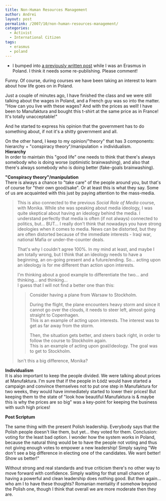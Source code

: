 ```yaml
---
title: Non-Human Resources Management
author: Andrei
layout: post
permalink: /2007/10/non-human-resources-management/
categories:
  - Activist
  - International Citizen
tags:
  - erasmus
  - poland
---
```

* I bumped into [a previously written post][1] while I was an Erasmus in Poland. I think it needs some re-publishing. Please comment! 

Funny. Of course, during courses we have been taking an interest to learn about how life goes on in Poland. 

Just a couple of minutes ago, I have finished the class and we were still talking about the wages in Poland, and a French guy was so into the matter. "How can you live with these wages? And with the prices as well! I have been to Manufaktura and bought this t-shirt at the same price as in France! It's totally unacceptable!" 

And he started to express his opinion that the government has to do something about, if not it's a shitty government and all. 

On the other hand, I keep to my opinion/"theory" that has 3 components: hierarchy + "conspiracy theory"/manipulation + individualism.  
**Hierarchy**  
In order to maintain this "good life" one needs to think that there's always somebody who is doing worse (optimistic brainwashing), and also that there's always somebody who is doing better (fake-goals brainwashing).



**"Conspiracy theory"/manipulation**  
There is always a chance to "take care" of the people around you, but that's of course for "their own good/sake". Or at least this is what they say. Some of us are acquainted with this just by paying attention to the mass-media.  
> This is also connected to the previous *Social Role of Media* course, with Monika. While she was speaking about media ideology, I was quite skeptical about having an ideology behind the media. I understand perfectly that media is often (if not always) connected to politics, but… BUT… I really don't think that nowadays you have strong ideologies when it comes to media. News can be distorted, but they are often distorted because of the immediate interests - Iraqi war, national Mafia or under-the-counter deals. 
> 
> That's why I couldn't agree 100%. In my mind at least, and maybe I am totally wrong, but I think that an ideology needs to have a beginning, an on-going present and a future/ending. So… acting upon an ideology is for me different than action upon interests. 
> 
> I'm thinking about a good example to differentiate the two… and thinking… and thinking…  
> I guess that I will not find a better one than this:  
> > Consider having a plane from Warsaw to Stockholm. 
> > 
> > During the flight, the plane encounters heavy storm and since it cannot go over the clouds, it needs to steer left, almost going straight to Copenhagen.  
> > This is an example of acting upon interests. The interest was to get as far away from the storm. 
> > 
> > Then, the situation gets better, and steers back right, in order to follow the course to Stockholm again.  
> > This is an example of acting upon goal/ideology. The goal was to get to Stockholm.
> 
> Isn't this a big difference, Monika?</blockquote> 
> 
> **Individualism**  
> It is also important to keep the people divided. We were talking about prices at Manufaktura. I'm sure that if the people in Łódź would have started a campaign and convince themselves not to put one step in Manufaktura for two weeks, they would have immediately started to lower their prices! But keeping them to the state of "look how beautiful Manufaktura is & maybe this is why the prices are so big" was a key-point for keeping the business with such high prices! 
> 
> **Post Scriptum** 
> 
> The same thing with the present Polish leadership. Everybody says that the Polish people doesn't like them, but yet… they voted for them. Conclusion: voting for the least bad option. I wonder how the system works in Poland, because the natural thing would be to have the people not voting and thus not giving enough votes to empower a new leadership! Simply saying "We don't see a big difference in electing one of the candidates. We want better! Show us better!" 
> 
> Without strong and real standards and true criticism there's no other way to move forward with confidence. Simply waiting for that small chance of having a powerful and clean leadership does nothing good. But then again… who am I to have these thoughts? Romanian mentality if somehow beyond the Polish one, though I think that overall we are more moderate then they are.

 [1]: http://desiderius.wordpress.com/2007/03/14/non-human-resources-management/